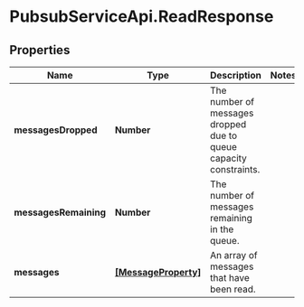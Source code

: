 # PubsubServiceApi.ReadResponse

## Properties

Name | Type | Description | Notes
------------ | ------------- | ------------- | -------------
**messagesDropped** | **Number** | The number of messages dropped due to queue capacity constraints. | 
**messagesRemaining** | **Number** | The number of messages remaining in the queue. | 
**messages** | [**[MessageProperty]**](MessageProperty.md) | An array of messages that have been read. | 


